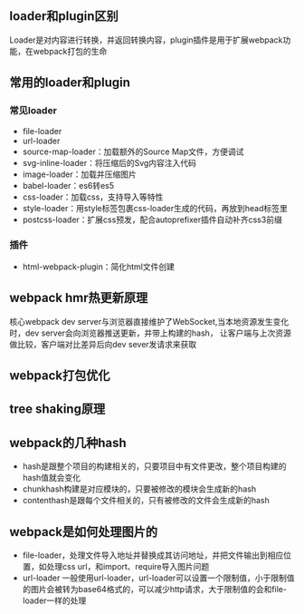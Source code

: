 ## loader和plugin区别
Loader是对内容进行转换，并返回转换内容，plugin插件是用于扩展webpack功能，在webpack打包的生命
## 常用的loader和plugin
### 常见loader
+ file-loader
+ url-loader
+ source-map-loader：加载额外的Source Map文件，方便调试
+ svg-inline-loader：将压缩后的Svg内容注入代码
+ image-loader：加载并压缩图片
+ babel-loader：es6转es5
+ css-loader：加载css，支持导入等特性
+ style-loader：用style标签包裹css-loader生成的代码，再放到head标签里
+ postcss-loader：扩展css预发，配合autoprefixer插件自动补齐css3前缀
### 插件
+ html-webpack-plugin：简化html文件创建

## webpack hmr热更新原理
核心webpack dev server与浏览器直接维护了WebSocket,当本地资源发生变化时，dev server会向浏览器推送更新，并带上构建的hash，
让客户端与上次资源做比较，客户端对比差异后向dev sever发请求来获取
## webpack打包优化

## tree shaking原理



## webpack的几种hash
+ hash是跟整个项目的构建相关的，只要项目中有文件更改，整个项目构建的hash值就会变化
+ chunkhash构建是对应模块的，只要被修改的模块会生成新的hash
+ contenthash是跟每个文件相关的，只有被修改的文件会生成新的hash

## webpack是如何处理图片的
+ file-loader，处理文件导入地址并替换成其访问地址，并把文件输出到相应位置，如处理css url，和import、require导入图片问题
+ url-loader
一般使用url-loader，url-loader可以设置一个限制值，小于限制值的图片会被转为base64格式的，可以减少http请求，大于限制值的会和file-loader一样的处理